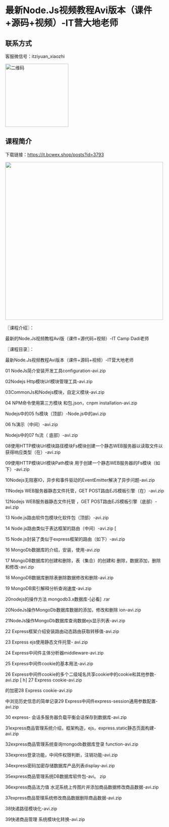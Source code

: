 # 最新Node.Js视频教程Avi版本（课件+源码+视频）-IT营大地老师

## 联系方式

客服微信号：itziyuan_xiaozhi

<img src="https://ziyuanyun.oss-cn-guangzhou.aliyuncs.com/common/20240614073449/666b82192834a.jpg" width="200" height="200" alt="二维码">

## 课程简介

下载链接：https://it.bcwex.shop/posts?id=3793

<img src="https://ziyuanyun.oss-cn-guangzhou.aliyuncs.com/yun/20240515185335/6644942f33173.jpg" width="500" alt="">

  〖课程介绍〗：

 最新的Node.Js视频教程Avi版（课件+源代码+视频）-IT Camp Dadi老师

 〖课程目录〗：

 最新Node.Js视频教程Avi版本（课件+源码+视频）-IT营大地老师



 01 NodeJs简介安装开发工具configuration-avi.zip

 02Nodejs Http模块Url模块管理工具-avi.zip

 03CommonJs和Nodejs模块，自定义模块-avi.zip

 04 NPM命令使用第三方模块 和包.json，cnpm installation-avi.zip

 Nodejs中的05 fs模块（顶部）-Node.js中的avi.zip

 06 fs演示（中间）-avi.zip

 Nodejs中的07 fs流（ 底部）-avi.zip

 08使用HTTP模块Url模块路径模块Fs模块创建一个静态WEB服务器以读取文件以获得响应类型（在）-avi.zip

 09使用HTTP模块Url模块Path模块 用于创建一个静态WEB服务器的Fs模块（如下）-avi.zip

 10Nodejs无阻塞IO，异步和事件驱动的EventEmitter解决了异步问题-avi.zip

 11Nodejs WEB服务器静态文件托管，GET POST路由EJS模板引擎（在）-avi.zip

 12Nodejs WEB服务器静态文件托管 ，GET POST路由EJS模板引擎（底部）-avi.zip

 13 Node.js路由软件包模块化软件包（顶部）-avi.zip

 14 Node.js路由类似于表达框架的路由（中间）-avi.zip [

 15 Node.js封装了类似于express框架的路由（如下）-avi.zip

 16 MongoDb数据库的介绍，安装，使用-avi.zip

 17 MongoDB数据库的创建和删除，表（集合）的创建和 删除，数据添加，删除和修改-avi.zip

 18 MongoDB数据库删除表删除数据修改和删除-avi.zip

 19 MongoDB索引解释分析查询速度-avi.zip

 20nodejs的操作方法 mongodb3.x数据库-[必看] .rar

 20NodeJs操作MongoDb数据库数据的添加，修改和删除 ion-avi.zip

 21NodeJs操作MongoDb数据库查询数据ejs显示列表-avi.zip

 22 Express框架介绍安装路由动态路由获取转移值-avi.zip

 23 Express ejs使用静态文件托管- avi.zip

 24 Express中间件主体分析器middleware-avi.zip

 25 Express中间件cookie的基本用法-avi.zip

 26 Express中间件cookie的多个二级域名共享cookie中的cookie和其他参数-avi.zip [ h] 27 Express cookie-avi.zip

 的加密28 Express cookie-avi.zip

 中浏览历史信息的简单记录29 Express中间件express-session通用参数配置-avi.zip

 30 express- 会话多服务器负载平衡会话保存到数据库-avi.zip

 31express商品管理系统介绍，框架构造，ejs，express.static静态页面构建-avi.zip

 32express商品管理系统查询mongodb数据库登录 function-avi.zip

 33express登录功能，中间件权限判断，注销功能-avi.zip

 34express密码加密存储数据库产品列表display-avi.zip

 35express商品管理系统DB数据库软件包-avi。 zip

 36express商品法力值 水泥系统上传图片并添加商品数据修改商品数据-avi.zip

 37express商品管理系统修改商品数据删除商品数据-avi.zip

 38快递路径模块化-avi.zip

 39快递商品管理 系统模块化转换-avi.zip

  